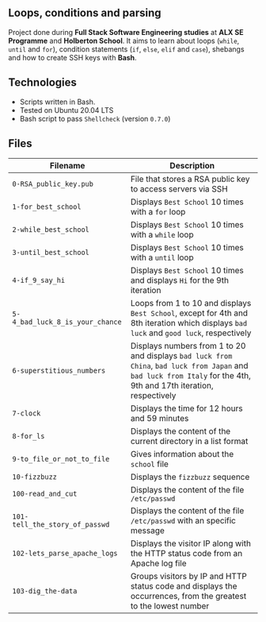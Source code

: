 Loops, conditions and parsing
---

Project done during **Full Stack Software Engineering studies** at **ALX SE Programme** and **Holberton School**. It aims to learn about loops (`while`, `until` and `for`), condition statements (`if`, `else`, `elif` and `case`), shebangs and how to create SSH keys with **Bash**.

Technologies
---
* Scripts written in Bash.
* Tested on Ubuntu 20.04 LTS
* Bash script to pass `Shellcheck` (version `0.7.0`) 

Files
---

  **Filename**                      |   **Description**
------------------------------------|------------------------------
`0-RSA_public_key.pub`              | File that stores a RSA public key to access servers via SSH
`1-for_best_school`                 | Displays `Best School` 10 times with a `for` loop
`2-while_best_school`               | Displays `Best School` 10 times with a `while` loop
`3-until_best_school`               | Displays `Best School` 10 times with a `until` loop
`4-if_9_say_hi`                     | Displays `Best School` 10 times and displays `Hi` for the 9th iteration
`5-4_bad_luck_8_is_your_chance`     | Loops from 1 to 10 and displays `Best School`, except for 4th and 8th iteration which displays `bad luck` and `good luck`, respectively
`6-superstitious_numbers`           | Displays numbers from 1 to 20 and displays `bad luck from China`, `bad luck from Japan` and `bad luck from Italy` for the 4th, 9th and 17th iteration, respectively
`7-clock`                           | Displays the time for 12 hours and 59 minutes
`8-for_ls`                          | Displays the content of the current directory in a list format
`9-to_file_or_not_to_file`          | Gives information about the `school` file
`10-fizzbuzz`                       | Displays the `fizzbuzz` sequence
`100-read_and_cut`                  | Displays the content of the file `/etc/passwd`
`101-tell_the_story_of_passwd`      | Displays the content of the file `/etc/passwd` with an specific message
`102-lets_parse_apache_logs`        | Displays the visitor IP along with the HTTP status code from an Apache log file
`103-dig_the-data`                  | Groups visitors by IP and HTTP status code and displays the occurrences, from the greatest to the lowest number
